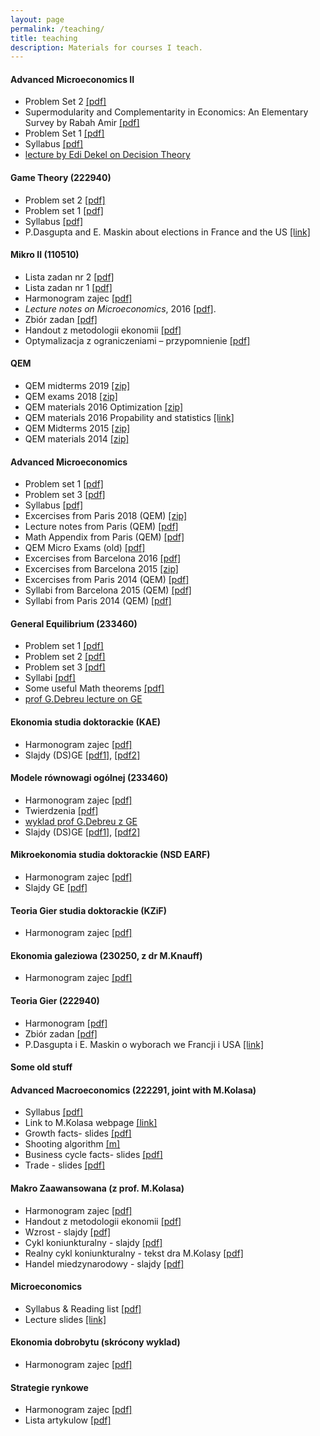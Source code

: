 ```yaml
---
layout: page
permalink: /teaching/
title: teaching
description: Materials for courses I teach. 
---
```

<h4>Advanced Microeconomics II</h4>

<ul>

<li>  Problem Set 2 <a href="/assets/pdf/ps4AM.pdf">[pdf]</a></li>

<li>  Supermodularity and Complementarity in Economics: An Elementary Survey by Rabah Amir <a href="http://www.laits.utexas.edu/~mbs31415/Amir_Supermodularity_Survey.pdf">[pdf]</a></li>

<li>  Problem Set 1 <a href="http://www.mlewandowski.waw.pl/wp-content/uploads/2016/02/auction.pdf">[pdf]</a></li>

<li>  Syllabus <a href="/assets/pdf/ADMicroII.pdf">[pdf]</a></li>

<li> <a href="http://www.youtube.com/watch?v=vGse0zADjRw"> lecture by Edi Dekel on Decision Theory</a> </li>
</ul>

<h4>Game Theory (222940)</h4>

<ul>

<li> Problem set 2 <a href="/assets/pdf/PS22020.pdf">[pdf]</a></li>

<li> Problem set 1 <a href="/assets/pdf/PS1.pdf">[pdf]</a></li>

<li> Syllabus <a href="/assets/pdf/GT.pdf">[pdf]</a></li>

<li> P.Dasgupta and E. Maskin about elections in France and the US <a href="http://www.scientificamerican.com/article/ranking-candidates-more-accurate/">[link]</a></li>

</ul>

<h4>Mikro II (110510)</h4>

<ul>

<li> Lista zadan nr 2 <a href="/assets/pdf/MikroZad2.pdf">[pdf]</a></li>

<li> Lista zadan nr 1 <a href="/assets/pdf/MikroZad1.pdf">[pdf]</a></li>

<li> Harmonogram zajec <a href="/assets/pdf/MikroII.pdf">[pdf]</a></li>

<li><i> Lecture notes on Microeconomics</i>, 2016 <a href="/assets/pdf/LectureNotes.pdf"> [pdf]</a>.</li> 

<li>Zbiór zadan <a href="/assets/pdf/Lista_zadan.pdf">[pdf]</a></li>

<li>Handout z metodologii ekonomii <a href="/assets/pdf/metodologia.pdf">[pdf]</a></li>

<li>Optymalizacja z ograniczeniami – przypomnienie <a href="/assets/pdf/optymalizacja.pdf">[pdf]</a></li>

</ul>


<h4>QEM</h4>

<ul>

<li> QEM midterms 2019 <a href="/assets/pdf/2019Midterms.zip"> [zip]</a></li>

<li> QEM exams 2018 <a href="/assets/pdf/2018 Exams.zip"> [zip]</a></li>

<li> QEM materials 2016 Optimization <a href="/assets/pdf/Optimization_QEM.zip"> [zip]</a></li>

<li> QEM materials 2016 Propability and statistics <a href="http://pareto.uab.cat/jllull
"> [link] </a></li>

<li> QEM Midterms 2015 <a href="/assets/pdf/QEMMT2015.zip">[zip]</a></li>

<li> QEM materials 2014 <a href="/assets/pdf/QEM2014.zip">[zip]</a></li>

</ul>

<h4>Advanced Microeconomics</h4>

<ul>

<li>  Problem set 1 <a href="/assets/pdf/PS1_temp.pdf">[pdf]</a></li>

<li>  Problem set 3 <a href="/assets/pdf/PS3.pdf">[pdf]</a></li>

<li>  Syllabus <a href="/assets/pdf/ADMicroQEM.pdf">[pdf]</a></li>

<li>  Excercises from Paris 2018 (QEM) <a href="/assets/pdf/PS1Micro2018.zip">[zip]</a></li>

<li>  Lecture notes from Paris (QEM) <a href="/assets/pdf/1.pdf">[pdf]</a></li>

<li>  Math Appendix from Paris (QEM) <a href="/assets/pdf/2.pdf">[pdf]</a></li>

<li> QEM Micro Exams (old) <a href="/assets/pdf/MicroExamsQEM.pdf"> [pdf]</a></li>

<li> Excercises from Barcelona 2016 <a href="/assets/pdf/PSMicro2016.pdf"> [pdf]</a></li>

<li> Excercises from Barcelona 2015 <a href="/assets/pdf/QEMMicro2015.zip"> [zip]</a></li>

<li>  Excercises from Paris 2014 (QEM) <a href="/assets/pdf/3.pdf">[pdf]</a></li>

<li>  Syllabi from Barcelona 2015 (QEM) <a href="/assets/pdf/6.pdf">[pdf]</a></li>

<li>  Syllabi from Paris 2014 (QEM) <a href="/assets/pdf/4.pdf">[pdf]</a></li>

</ul>

<h4> General Equilibrium (233460)</h4>

<ul>

<li>  Problem set 1 <a href="/assets/pdf/PS1GE.pdf">[pdf]</a></li>

<li>  Problem set 2 <a href="/assets/pdf/PS2GE.pdf">[pdf]</a></li>

<li>  Problem set 3 <a href="/assets/pdf/PS3GE.pdf">[pdf]</a></li>

<li>  Syllabi <a href="/assets/pdf/HarmoGEENG.pdf">[pdf]</a></li>

<li> Some useful Math theorems <a href="/assets/pdf/Theorems.pdf">[pdf]</a></li>

<li> <a href="http://www.youtube.com/watch?v=FfztV7HQf_8"> prof G.Debreu lecture on GE</a> </li>

</ul>

<h4>Ekonomia studia doktorackie (KAE)</h4>

<ul>

<li> Harmonogram zajec <a href="/assets/pdf/MikroDoktoranckie.pdf">[pdf]</a></li>

<li> Slajdy (DS)GE <a href="/assets/pdf/DSGE1.pdf">[pdf1]</a>, <a href="/assets/pdf/DSGE2.pdf">[pdf2]</a></li>

</ul>


<h4>Modele równowagi ogólnej (233460)</h4>

<ul>

<li>  Harmonogram zajec <a href="/assets/pdf/HarmoGE.pdf">[pdf]</a></li>

<li> Twierdzenia <a href="/assets/pdf/Twierdzenia.pdf">[pdf]</a></li>

<li> <a href="http://www.youtube.com/watch?v=FfztV7HQf_8"> wyklad prof G.Debreu z GE</a> </li>

<li> Slajdy (DS)GE <a href="/assets/pdf/DSGE1.pdf">[pdf1]</a>, <a href="/assets/pdf/DSGE2.pdf">[pdf2]</a></li>

</ul>

<h4>Mikroekonomia studia doktorackie (NSD EARF)</h4>

<ul>

<li> Harmonogram zajec <a href="MikroNSD.pdf">[pdf]</a></li>
<li> Slajdy GE <a href="/assets/pdf/DSGE1.pdf">[pdf]</a> </li>

</ul>

<h4>Teoria Gier studia doktorackie (KZiF)</h4>

<ul>
<li> Harmonogram zajec <a href="/assets/pdf/TGSD.pdf">[pdf] </a></li>
</ul>

<h4>Ekonomia galeziowa (230250, z dr M.Knauff)</h4>

<ul>

<li> Harmonogram zajec <a href="/assets/pdf/EG.pdf">[pdf]</a></li>

</ul>

<h4> Teoria Gier (222940)</h4>

<ul>

<li> Harmonogram <a href="/assets/pdf/TG.pdf">[pdf]</a></li>

<li> Zbiór zadan <a href="/assets/pdf/Lista_Zadan_TG.pdf">[pdf]</a></li>

<li> P.Dasgupta i E. Maskin o wyborach we Francji i USA <a href="http://www.scientificamerican.com/article/ranking-candidates-more-accurate/">[link]</a></li>

</ul>

<h4>Some old stuff</h4>

<h4>Advanced Macroeconomics (222291, joint with M.Kolasa)</h4>

<ul>

<li>  Syllabus <a href="/assets/pdf/ADMacro.pdf">[pdf]</a></li>

<li>Link to M.Kolasa webpage <a href="http://web.sgh.waw.pl/~mkolas/teaching.html">[link]</a></li>

<li>Growth facts- slides <a href="/assets/pdf/GrowthFacts.pdf">[pdf]</a></li>
 
<li>Shooting algorithm <a href="/assets/pdf/shootk.m">[m]</a></li>

<li> Business cycle facts- slides <a href="/assets/pdf/BCFacts.pdf">[pdf]</a></li>

<li>Trade - slides <a href="/assets/pdf/Trade.pdf">[pdf]</a></li>

</ul>

<h4>Makro Zaawansowana (z prof. M.Kolasa)</h4>

<ul>

<li>  Harmonogram zajec <a href="/assets/pdf/ADmakro.pdf">[pdf]</a></li>

<li> Handout z metodologii ekonomii <a href="/assets/pdf/metodologia.pdf">[pdf]</a></li>

<li>Wzrost - slajdy <a href="/assets/pdf/GrowthFacts.pdf">[pdf]</a></li>

<li> Cykl koniunkturalny - slajdy <a href="/assets/pdf/BCFacts.pdf">[pdf]</a></li>

<li> Realny cykl koniunkturalny - tekst dra M.Kolasy <a href="/assets/pdf/KolasaRBC1.pdf">[pdf]</a></li>

<li>Handel miedzynarodowy - slajdy <a href="Trade.pdf">[pdf]</a></li>

</ul>

<h4>Microeconomics </h4>
<ul>

<li> Syllabus &amp; Reading list <a href="/assets/pdf/MicroEconomics.pdf">[pdf]</a></li>

<li>Lecture slides <a href="http://bcs.wiley.com/he-bcs/Books?action=index&amp;itemId=0470646063&amp;bcsId=6229">[link]</a></li>
 
</ul>

<h4> Ekonomia dobrobytu (skrócony wyklad)</h4>

<ul>

<li> Harmonogram zajec <a href="/assets/pdf/WE.pdf">[pdf]</a></li>

</ul>

<h4>Strategie rynkowe </h4>

<ul>


<li> Harmonogram zajec <a href="/assets/pdf/ST.pdf">[pdf]</a></li>

<li>Lista artykulow <a href="/assets/pdf/reading list.pdf">[pdf]</a></li>

</ul>
